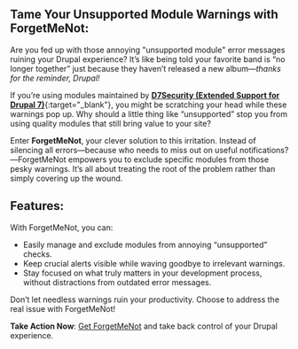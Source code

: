 ## Tame Your Unsupported Module Warnings with ForgetMeNot:

Are you fed up with those annoying "unsupported module" error messages ruining your Drupal experience? It’s like being told your favorite band is “no longer together” just because they haven’t released a new album—*thanks for the reminder, Drupal!*

If you’re using modules maintained by [**D7Security (Extended Support for Drupal 7)**](https://www.d7security.org){:target="_blank"}, you might be scratching your head while these warnings pop up. Why should a little thing like “unsupported” stop you from using quality modules that still bring value to your site?

Enter **ForgetMeNot**, your clever solution to this irritation. Instead of silencing all errors—because who needs to miss out on useful notifications?—ForgetMeNot empowers you to exclude specific modules from those pesky warnings. It’s all about treating the root of the problem rather than simply covering up the wound.

## Features:
With ForgetMeNot, you can:
- Easily manage and exclude modules from annoying “unsupported” checks.
- Keep crucial alerts visible while waving goodbye to irrelevant warnings.
- Stay focused on what truly matters in your development process, without distractions from outdated error messages.

Don’t let needless warnings ruin your productivity. Choose to address the real issue with ForgetMeNot!

**Take Action Now**: [Get ForgetMeNot](https://github.com/AbdullahZubair/ForgetMeNot/releases/latest) and take back control of your Drupal experience.

